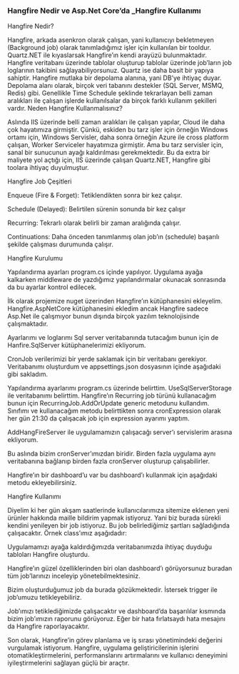 ### Hangfire Nedir ve Asp.Net Core’da _Hangfire Kullanımı

Hangfire Nedir?

Hangfire, arkada asenkron olarak çalışan, yani kullanıcıyı bekletmeyen (Background job) olarak tanımladığımız işler için kullanılan bir tooldur.
Quartz.NET ile kıyaslarsak Hangfire’ın kendi arayüzü bulunmaktadır. Hangfire veritabanı üzerinde tablolar oluşturup tablolar üzerinde job’ların job loglarının takibini sağlayabiliyorsunuz. Quartz ise daha basit bir yapıya sahiptir.
Hangfire mutlaka bir depolama alanına, yani DB’ye ihtiyaç duyar. Depolama alanı olarak, birçok veri tabanını destekler (SQL Server, MSMQ, Redis) gibi. Genellikle Time Schedule şeklinde tekrarlayan belli zaman aralıkları ile çalışan işlerde kullanılsalar da birçok farklı kullanım şekilleri vardır.
Neden Hangfire Kullanmalısınız?

Aslında IIS üzerinde belli zaman aralıkları ile çalışan yapılar, Cloud ile daha çok hayatımıza girmiştir. Çünkü, eskiden bu tarz işler için örneğin Windows ortamı için, Windows Servisler, daha sonra örneğin Azure ile cross platform çalışan, Worker Serviceler hayatımıza girmiştir. Ama bu tarz servisler için, sanal bir sunucunun ayağı kaldırılması gerekmektedir. Bu da extra bir maliyete yol açtığı için, IIS üzerinde çalışan Quartz.NET, Hangfire gibi toolara ihtiyaç duyulmuştur.

Hangfire Job Çeşitleri

Enqueue (Fire & Forget): Tetiklendikten sonra bir kez çalışır.

Schedule (Delayed): Belirtilen sürenin sonunda bir kez çalışır

Recurring: Tekrarlı olarak belirli bir zaman aralığında çalışır.

Continuations: Daha önceden tanımlanmış olan job’ın (schedule) başarılı şekilde çalışması durumunda çalışır.

Hangfire Kurulumu

Yapılandırma ayarları program.cs içinde yapılıyor. Uygulama ayağa kalkarken middleware de yazdığımız yapılandırmalar okunacak sonrasında da bu ayarlar kontrol edilecek.

İlk olarak projemize nuget üzerinden Hangfire’ın kütüphanesini ekleyelim. Hangfire.AspNetCore kütüphanesini ekledim ancak Hangfire sadece Asp.Net ile çalışmıyor bunun dışında birçok yazılım teknolojisinde çalışmaktadır.

Ayarlarımı ve loglarımı Sql server veritabanında tutacağım bunun için de Hanfire.SqlServer kütüphanelerimizi ekliyorum.

CronJob verilerimizi bir yerde saklamak için bir veritabanı gerekiyor. Veritabanımı oluşturdum ve appsettings.json dosyasının içinde aşağıdaki gibi sakladım.

Yapılandırma ayarlarımı program.cs üzerinde belirttim. UseSqlServerStorage ile veritabanımı belirttim. Hangfire’ın Recurring job türünü kullanacağım bunun için RecurringJob.AddOrUpdate generic metodunu kullandım. Sınıfımı ve kullanacağım metodu belirttikten sonra cronExpression olarak her gün 21:30 da çalışacak job için expression ayarımı yaptım.

AddHangFireServer ile uygulamamızın çalışacağı server’ı servislerim arasına ekliyorum.

Bu aslında bizim cronServer’ımızdan biridir. Birden fazla uygulama aynı veritabanına bağlanıp birden fazla cronServer oluşturup çalışabilirler.

Hangfire’ın bir dashboard’u var bu dashboard’ı kullanmak için aşağıdaki metodu ekleyebilirsiniz.

Hangfire Kullanımı

Diyelim ki her gün akşam saatlerinde kullanıcılarımıza sitemize eklenen yeni ürünler hakkında maille bildirim yapmak istiyoruz. Yani biz burada sürekli kendini yenileyen bir job istiyoruz. Bu job belirlediğimiz şartları sağladığında çalışacaktır. Örnek class’ımız aşağıdadır:

Uygulamamızı ayağa kaldırdığımızda veritabanımızda ihtiyaç duyduğu tabloları Hangfire oluşturdu.

Hangfire’ın güzel özelliklerinden biri olan dashboard’ı görüyorsunuz buradan tüm job’larınızı inceleyip yönetebilmektesiniz.

Bizim oluşturduğumuz job da burada gözükmektedir. İstersek trigger ile job’umuzu tetikleyebiliriz.

Job’ımızı tetiklediğimizde çalışacaktır ve dashboard’da başarılılar kısmında bizim job’ımızın raporunu görüyoruz. Eğer bir hata fırlatsaydı hata mesajını da Hangfire raporlayacaktır.

Son olarak, Hangfire’in görev planlama ve iş sırası yönetimindeki değerini vurgulamak istiyorum. Hangfire, uygulama geliştiricilerinin işlerini otomatikleştirmelerini, performanslarını artırmalarını ve kullanıcı deneyimini iyileştirmelerini sağlayan güçlü bir araçtır.
